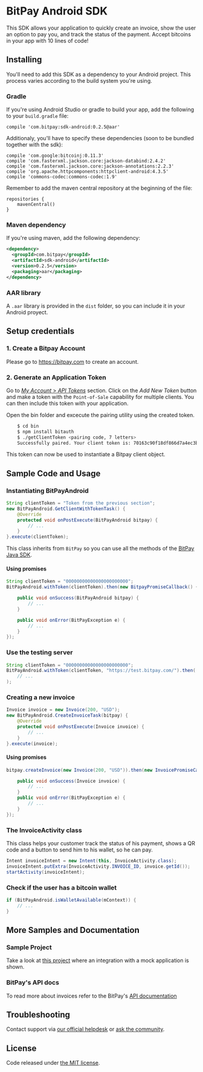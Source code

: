 # BitPay Android SDK

This SDK allows your application to quickly create an invoice, show the user an option to pay you,
and track the status of the payment. Accept bitcoins in your app with 10 lines of code!

## Installing

You'll need to add this SDK as a dependency to your Android project. This process varies according
to the build system you're using.

### Gradle

If you're using Android Studio or gradle to build your app, add the following
to your `build.gradle` file:

    compile 'com.bitpay:sdk-android:0.2.5@aar'

Additionaly, you'll have to specify these dependencies (soon to be bundled together with the sdk):

    compile 'com.google:bitcoinj:0.11.3'
    compile 'com.fasterxml.jackson.core:jackson-databind:2.4.2'
    compile 'com.fasterxml.jackson.core:jackson-annotations:2.2.3'
    compile 'org.apache.httpcomponents:httpclient-android:4.3.5'
    compile 'commons-codec:commons-codec:1.9'

Remember to add the maven central repository at the beginning of the file:

    repositories {
        mavenCentral()
    }


### Maven dependency

If you're using maven, add the following dependency:
```xml
<dependency>
  <groupId>com.bitpay</groupId>
  <artifactId>sdk-android</artifactId>
  <version>0.2.5</version>
  <packaging>aar</packaging>
</dependency>
```

### AAR library

A `.aar` library is provided in the `dist` folder, so you can include it in your Android proyect.

## Setup credentials

### 1. Create a Bitpay Account
Please go to https://bitpay.com to create an account.

### 2. Generate an Application Token

Go to [*My Account* > *API Tokens*](https://bitpay.com/api-tokens) section. Click on the _Add New Token_ button and make a token with the `Point-of-Sale` capability for multiple clients. You can then include this token with your application.

Open the bin folder and excecute the pairing utility using the created token.
```bash
    $ cd bin
    $ npm install bitauth
    $ ./getClientToken <pairing code, 7 letters>
    Successfully paired. Your client token is: 70163c90f18df866d7a4ec3b8f7215f0013e3f81749f6222938a1f4d9ce3e97e
```
This token can now be used to instantiate a Bitpay client object.

## Sample Code and Usage

### Instantiating BitPayAndroid
```java
String clientToken = "Token from the previous section";
new BitPayAndroid.GetClientWithTokenTask() {
    @Override
    protected void onPostExecute(BitPayAndroid bitpay) {
        // ...
    }
}.execute(clientToken);
```

This class inherits from `BitPay` so you can use all the methods of the [BitPay Java SDK](https://github.com/unChaz/BitPayJavaClient).

#### Using promises
```java
String clientToken = "00000000000000000000000";
BitPayAndroid.withToken(clientToken).then(new BitpayPromiseCallback() {

    public void onSuccess(BitPayAndroid bitpay) {
        // ...
    }

    public void onError(BitPayException e) {
        // ...
    }
});
```

### Use the testing server
```java
String clientToken = "00000000000000000000000";
BitPayAndroid.withToken(clientToken, "https://test.bitpay.com/").then(
    // ...
);
```

### Creating a new invoice
```java
Invoice invoice = new Invoice(200, "USD");
new BitPayAndroid.CreateInvoiceTask(bitpay) {
    @Override
    protected void onPostExecute(Invoice invoice) {
        // ...
    }
}.execute(invoice);
```

#### Using promises
```java
bitpay.createInvoice(new Invoice(200, "USD")).then(new InvoicePromiseCallback() {

    public void onSuccess(Invoice invoice) {
        // ...
    }
    public void onError(BitPayException e) {
        // ...
    }
});
```

### The InvoiceActivity class

This class helps your customer track the status of his payment, shows a QR
code and a button to send him to his wallet, so he can pay.
```java
Intent invoiceIntent = new Intent(this, InvoiceActivity.class);
invoiceIntent.putExtra(InvoiceActivity.INVOICE_ID, invoice.getId());
startActivity(invoiceIntent);
```

### Check if the user has a bitcoin wallet
```java
if (BitPayAndroid.isWalletAvailable(mContext)) {
    // ...
}
```

## More Samples and Documentation

### Sample Project
Take a look at [this project](https://github.com/bitpay/android-sdk-sample)
where an integration with a mock application is shown.

### BitPay's API docs
To read more about invoices refer to the BitPay's [API documentation](https://bitpay.com/api)


## Troubleshooting

Contact support via [our official helpdesk](https://support.bitpay.com) or [ask the community](https://bitpay.com/bitpay/android-sdk/issues).

## License

Code released under [the MIT license](https://github.com/bitpay/bitcore/blob/master/LICENSE).
